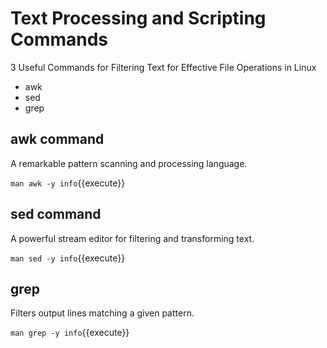 # Text Processing and Scripting Commands

3 Useful Commands for Filtering Text for Effective File Operations in Linux

- awk
- sed
- grep

## awk command

A remarkable pattern scanning and processing language.

`man awk -y info`{{execute}}

## sed command

A powerful stream editor for filtering and transforming text.

`man sed -y info`{{execute}}

## grep

Filters output lines matching a given pattern.

`man grep -y info`{{execute}}

